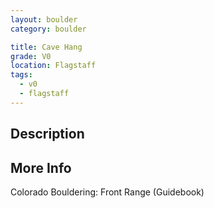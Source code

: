 ```yaml
---
layout: boulder
category: boulder

title: Cave Hang
grade: V0
location: Flagstaff
tags:
  - v0
  - flagstaff
---
```


## Description


## More Info
Colorado Bouldering: Front Range (Guidebook)
